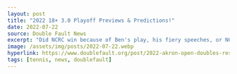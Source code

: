 ```yaml
---
layout: post
title: "2022 18+ 3.0 Playoff Previews & Predictions!"
date: 2022-07-22
source: Double Fault News
excerpt: "Did NCRC win because of Ben's play, his fiery speeches, or NCRC's posh club atmosphere?  YES!"
image: /assets/img/posts/2022-07-22.webp
hyperlink: https://www.doublefault.org/post/2022-akron-open-doubles-results
tags: [tennis, news, doublefault]
---
```

